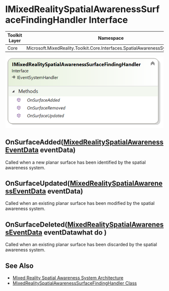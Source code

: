 # IMixedRealitySpatialAwarenessSurfaceFindingHandler Interface

| Toolkit Layer | Namespace |
| --- | --- |
| Core | Microsoft.MixedReality.Toolkit.Core.Interfaces.SpatialAwarenessSystem.Handlers |

<img src="Images/IMixedRealitySpatialAwarenessSurfaceFindingHandler.png">

## OnSurfaceAdded([MixedRealitySpatialAwarenessEventData](./MixedRealitySpatialAwarenessEventData.md) eventData)

Called when a new planar surface has been identified by the spatial awareness system.

## OnSurfaceUpdated([MixedRealitySpatialAwarenessEventData](./MixedRealitySpatialAwarenessEventData.md) eventData)

Called when an existing planar surface has been modified by the spatial awareness system.

## OnSurfaceDeleted([MixedRealitySpatialAwarenessEventData](./MixedRealitySpatialAwarenessEventData.md) eventDatawhat do )

Called when an existing planar surface has been discarded by the spatial awareness system.

## See Also

- [Mixed Reality Spatial Awareness System Architecture](./SpatialAwarenessSystemArchitecture.md)
- [MixedRealitySpatialAwarenessSurfaceFindingHandler Class](./MixedRealitySpatialAwarenessSurfaceFindingHandler.md)
